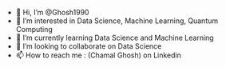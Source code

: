 - 👋 Hi, I’m @Ghosh1990
- 👀 I’m interested in Data Science, Machine Learning, Quantum Computing
- 🌱 I’m currently learning Data Science and Machine Learning
- 💞️ I’m looking to collaborate on Data Science
- 📫 How to reach me : (Chamal Ghosh) on Linkedin
<!---
Ghosh1990/Ghosh1990 is a ✨ special ✨ repository because its `README.md` (this file) appears on your GitHub profile.
You can click the Preview link to take a look at your changes.
--->
